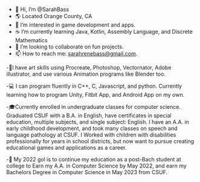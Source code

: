 - 👋 Hi, I’m @SarahBass
- 🌎 Located Orange County, CA 
- 👀 I’m interested in game development and apps.
- ☕ I’m currently learning Java, Kotlin, Assembly 
    Language, and Discrete Mathematics
- 🙊 I’m looking to collaborate on fun projects.
- 📫 How to reach me: sarahrenebass@gmail.com. 

-🎨I have art skills using Procreate, Photoshop, 
Vectornator, Adobe illustrator, and use various
Animation programs like Blender too.

-💻 I can program fluently in C++, C, Javascript, 
and python. Currently learning how to program 
Unity, Fitbit App, and Android App on my own. 

-🎓Currently enrolled in undergraduate classes
 for computer science. Graduated CSUF with a B.A.
in English, have certificates in special education,
multiple subjects, and single subject: English. I have 
an A.A. in early childhood development, and took many
classes on speech and language pathology at CSUF.
I Worked with children with disabilities professionally 
for years in school districts, but now want to pursue 
creating educational games and applications as a career. 


-👑 My 2022 gol is to continue my education as a post-Bach student
at college to Earn my A.A. in Computer Science by May 2022, and
earn my Bachelors Degree in Computer Science in May 2023 from CSUF.


